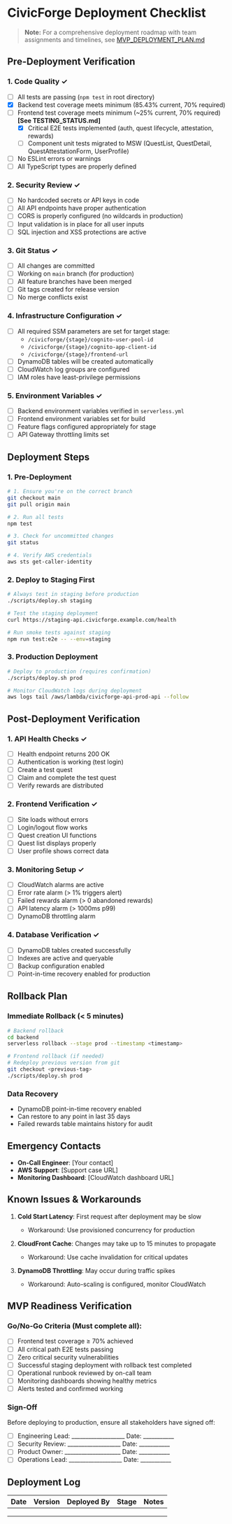 # CivicForge Deployment Checklist

> **Note:** For a comprehensive deployment roadmap with team assignments and timelines, see [MVP_DEPLOYMENT_PLAN.md](./MVP_DEPLOYMENT_PLAN.md)

## Pre-Deployment Verification

### 1. Code Quality ✓
- [ ] All tests are passing (`npm test` in root directory)
- [x] Backend test coverage meets minimum (85.43% current, 70% required)
- [ ] Frontend test coverage meets minimum (~25% current, 70% required) **[See TESTING_STATUS.md]**
  - [x] Critical E2E tests implemented (auth, quest lifecycle, attestation, rewards)
  - [ ] Component unit tests migrated to MSW (QuestList, QuestDetail, QuestAttestationForm, UserProfile)
- [ ] No ESLint errors or warnings
- [ ] All TypeScript types are properly defined

### 2. Security Review ✓
- [ ] No hardcoded secrets or API keys in code
- [ ] All API endpoints have proper authentication
- [ ] CORS is properly configured (no wildcards in production)
- [ ] Input validation is in place for all user inputs
- [ ] SQL injection and XSS protections are active

### 3. Git Status ✓
- [ ] All changes are committed
- [ ] Working on `main` branch (for production)
- [ ] All feature branches have been merged
- [ ] Git tags created for release version
- [ ] No merge conflicts exist

### 4. Infrastructure Configuration ✓
- [ ] All required SSM parameters are set for target stage:
  - `/civicforge/{stage}/cognito-user-pool-id`
  - `/civicforge/{stage}/cognito-app-client-id`
  - `/civicforge/{stage}/frontend-url`
- [ ] DynamoDB tables will be created automatically
- [ ] CloudWatch log groups are configured
- [ ] IAM roles have least-privilege permissions

### 5. Environment Variables ✓
- [ ] Backend environment variables verified in `serverless.yml`
- [ ] Frontend environment variables set for build
- [ ] Feature flags configured appropriately for stage
- [ ] API Gateway throttling limits set

## Deployment Steps

### 1. Pre-Deployment
```bash
# 1. Ensure you're on the correct branch
git checkout main
git pull origin main

# 2. Run all tests
npm test

# 3. Check for uncommitted changes
git status

# 4. Verify AWS credentials
aws sts get-caller-identity
```

### 2. Deploy to Staging First
```bash
# Always test in staging before production
./scripts/deploy.sh staging

# Test the staging deployment
curl https://staging-api.civicforge.example.com/health

# Run smoke tests against staging
npm run test:e2e -- --env=staging
```

### 3. Production Deployment
```bash
# Deploy to production (requires confirmation)
./scripts/deploy.sh prod

# Monitor CloudWatch logs during deployment
aws logs tail /aws/lambda/civicforge-api-prod-api --follow
```

## Post-Deployment Verification

### 1. API Health Checks ✓
- [ ] Health endpoint returns 200 OK
- [ ] Authentication is working (test login)
- [ ] Create a test quest
- [ ] Claim and complete the test quest
- [ ] Verify rewards are distributed

### 2. Frontend Verification ✓
- [ ] Site loads without errors
- [ ] Login/logout flow works
- [ ] Quest creation UI functions
- [ ] Quest list displays properly
- [ ] User profile shows correct data

### 3. Monitoring Setup ✓
- [ ] CloudWatch alarms are active
- [ ] Error rate alarm (> 1% triggers alert)
- [ ] Failed rewards alarm (> 0 abandoned rewards)
- [ ] API latency alarm (> 1000ms p99)
- [ ] DynamoDB throttling alarm

### 4. Database Verification ✓
- [ ] DynamoDB tables created successfully
- [ ] Indexes are active and queryable
- [ ] Backup configuration enabled
- [ ] Point-in-time recovery enabled for production

## Rollback Plan

### Immediate Rollback (< 5 minutes)
```bash
# Backend rollback
cd backend
serverless rollback --stage prod --timestamp <timestamp>

# Frontend rollback (if needed)
# Redeploy previous version from git
git checkout <previous-tag>
./scripts/deploy.sh prod
```

### Data Recovery
- DynamoDB point-in-time recovery enabled
- Can restore to any point in last 35 days
- Failed rewards table maintains history for audit

## Emergency Contacts

- **On-Call Engineer**: [Your contact]
- **AWS Support**: [Support case URL]
- **Monitoring Dashboard**: [CloudWatch dashboard URL]

## Known Issues & Workarounds

1. **Cold Start Latency**: First request after deployment may be slow
   - Workaround: Use provisioned concurrency for production

2. **CloudFront Cache**: Changes may take up to 15 minutes to propagate
   - Workaround: Use cache invalidation for critical updates

3. **DynamoDB Throttling**: May occur during traffic spikes
   - Workaround: Auto-scaling is configured, monitor CloudWatch

## MVP Readiness Verification

### Go/No-Go Criteria (Must complete all):
- [ ] Frontend test coverage ≥ 70% achieved
- [ ] All critical path E2E tests passing
- [ ] Zero critical security vulnerabilities
- [ ] Successful staging deployment with rollback test completed
- [ ] Operational runbook reviewed by on-call team
- [ ] Monitoring dashboards showing healthy metrics
- [ ] Alerts tested and confirmed working

### Sign-Off

Before deploying to production, ensure all stakeholders have signed off:

- [ ] Engineering Lead: ___________________ Date: ___________
- [ ] Security Review: ___________________ Date: ___________
- [ ] Product Owner: ____________________ Date: ___________
- [ ] Operations Lead: ___________________ Date: ___________

## Deployment Log

| Date | Version | Deployed By | Stage | Notes |
|------|---------|-------------|-------|-------|
| | | | | |
| | | | | |
| | | | | |